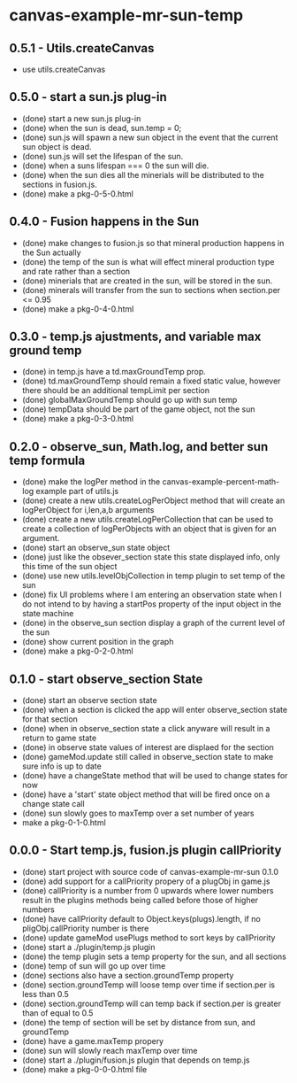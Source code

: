 # canvas-example-mr-sun-temp

## 0.5.1 - Utils.createCanvas
* use utils.createCanvas

## 0.5.0 - start a sun.js plug-in
* (done) start a new sun.js plug-in
* (done) when the sun is dead, sun.temp = 0;
* (done) sun.js will spawn a new sun object in the event that the current sun object is dead.
* (done) sun.js will set the lifespan of the sun.
* (done) when a suns lifespan === 0 the sun will die.
* (done) when the sun dies all the minerials will be distributed to the sections in fusion.js.
* (done) make a pkg-0-5-0.html

## 0.4.0 - Fusion happens in the Sun
* (done) make changes to fusion.js so that mineral production happens in the Sun actually
* (done) the temp of the sun is what will effect mineral production type and rate rather than a section
* (done) minerials that are created in the sun, will be stored in the sun.
* (done) minerals will transfer from the sun to sections when section.per <= 0.95
* (done) make a pkg-0-4-0.html

## 0.3.0 - temp.js ajustments, and variable max ground temp
* (done) in temp.js have a td.maxGroundTemp prop.
* (done) td.maxGroundTemp should remain a fixed static value, however there should be an additional tempLimit per section
* (done) globalMaxGroundTemp should go up with sun temp
* (done) tempData should be part of the game object, not the sun
* (done) make a pkg-0-3-0.html

## 0.2.0 - observe_sun, Math.log, and better sun temp formula
* (done) make the logPer method in the canvas-example-percent-math-log example part of utils.js
* (done) create a new utils.createLogPerObject method that will create an logPerObject for i,len,a,b arguments
* (done) create a new utils.createLogPerCollection that can be used to create a collection of logPerObjects with an object that is given for an argument.
* (done) start an observe_sun state object
* (done) just like the obsever_section state this state displayed info, only this time of the sun object
* (done) use new utils.levelObjCollection in temp plugin to set temp of the sun
* (done) fix UI problems where I am entering an observation state when I do not intend to by having a startPos property of the input object in the state machine
* (done) in the observe_sun section display a graph of the current level of the sun
* (done) show current position in the graph
* (done) make a pkg-0-2-0.html

## 0.1.0 - start observe_section State
* (done) start an observe section state
* (done) when a section is clicked the app will enter observe_section state for that section
* (done) when in observe_section state a click anyware will result in a return to game state
* (done) in observe state values of interest are displaed for the section
* (done) gameMod.update still called in observe_section state to make sure info is up to date
* (done) have a changeState method that will be used to change states for now
* (done) have a 'start' state object method that will be fired once on a change state call
* (done) sun slowly goes to maxTemp over a set number of years
* make a pkg-0-1-0.html

## 0.0.0 - Start temp.js, fusion.js plugin callPriority
* (done) start project with source code of canvas-example-mr-sun 0.1.0
* (done) add support for a callPriority propery of a plugObj in game.js
* (done) callPriority is a number from 0 upwards where lower numbers result in the plugins methods being called before those of higher numbers
* (done) have callPriority default to Object.keys(plugs).length, if no pligObj.callPriority number is there
* (done) update gameMod usePlugs method to sort keys by callPriority
* (done) start a ./plugin/temp.js plugin
* (done) the temp plugin sets a temp property for the sun, and all sections
* (done) temp of sun will go up over time
* (done) sections also have a section.groundTemp property
* (done) section.groundTemp will loose temp over time if section.per is less than 0.5
* (done) section.groundTemp will can temp back if section.per is greater than of equal to 0.5
* (done) the temp of section will be set by distance from sun, and groundTemp
* (done) have a game.maxTemp propery
* (done) sun will slowly reach maxTemp over time
* (done) start a ./plugin/fusion.js plugin that depends on temp.js
* (done) make a pkg-0-0-0.html file